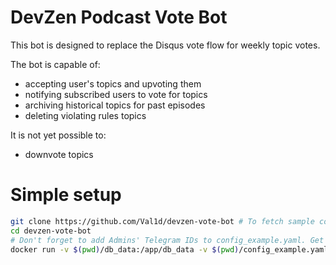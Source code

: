 # DevZen Podcast Vote Bot

This bot is designed to replace the Disqus vote flow for weekly topic votes.

The bot is capable of:

- accepting user's topics and upvoting them
- notifying subscribed users to vote for topics
- archiving historical topics for past episodes
- deleting violating rules topics

It is not yet possible to:

- downvote topics

# Simple setup

```bash
git clone https://github.com/Val1d/devzen-vote-bot # To fetch sample configuration
cd devzen-vote-bot
# Don't forget to add Admins' Telegram IDs to config_example.yaml. Get them via https://t.me/getmyid_bot
docker run -v $(pwd)/db_data:/app/db_data -v $(pwd)/config_example.yaml:/app/config.yaml -e BOT_API_TOKEN=_YOUR_BOT_API_TOKEN_ -d val1d/devzen_bot
```